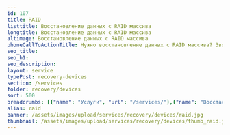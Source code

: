 ```yaml
---
id: 107
title: RAID
listtitle: Восстановление данных с RAID массива
longtitle: Восстановление данных с RAID массива
altimage: Восстановление данных с RAID массива
phoneCallToActionTitle: Нужно восстановление данных с RAID массива? Звоните!
seo_title: 
seo_h1: 
seo_description: 
layout: service
typePost: recovery-devices
section: /services
folder: recovery/devices
sort: 500
breadcrumbs: [{"name": "Услуги", "url": "/services/"},{"name": "Восстановление данных", "url": "/services/recovery/"},{"name": "Устройства", "url":  "/services/recovery/devices/"}]
alias: raid
banner: /assets/images/upload/services/recovery/devices/raid.jpg
thumbnail: /assets/images/upload/services/recovery/devices/thumb_raid.jpg
---
```

